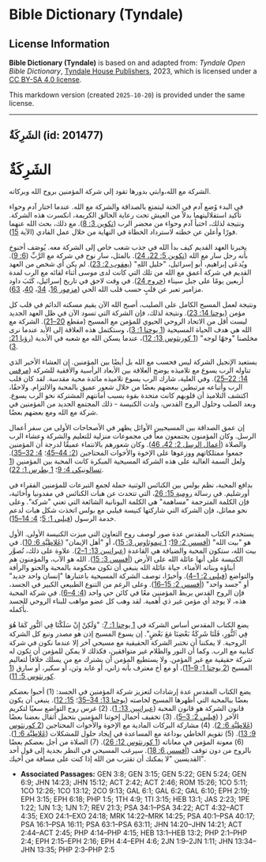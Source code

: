 # Bible Dictionary (Tyndale)

## License Information

**Bible Dictionary (Tyndale)** is based on and adapted from: _Tyndale Open Bible Dictionary_, [Tyndale House Publishers](https://tyndaleopenresources.com/), 2023, which is licensed under a [CC BY-SA 4.0 license](https://creativecommons.org/licenses/by-sa/4.0/legalcode.en).

This markdown version (created `2025-10-20`) is provided under the same license.



--------------------------------

## الشَرِكَةٌ (id: 201477)

الشَرِكَةٌ
==========

الشركة مع الله،وابتي بدورها تقود إلى شركة المؤمنين بروح الله وبركاته.

في البدء وُضع آدم في الجنة ليتمتع بالصداقة والشركة مع الله. عندما اختار آدم وحواء تأكيد استقلاليتهما بدلاً من العيش تحت رعاية الخالق الكريمة، انكسرت هذه الشركة. ونتيجة لذلك، اختبأ آدم وحواء من محضر الرب ([تكوين 3: 8](https://ref.ly/Gen3:8)). مع ذلك، بحث الله عنهما فورًا وأعلن عن خطته لاسترداد الخطاة في النهاية من خلال عمل الفادي (الآية [15](https://ref.ly/Gen3:15)).

يخبرنا العهد القديم كيف بدأ الله في جذب شعب خاص إلى الشركة معه. يُوصَف أخنوخ بأنه رجل سار مع الله ([تكوين 5: 22، 24](https://ref.ly/Gen5:22)). بالمثل، سار نوح في شركة مع الرَّبِّ ([6: 9](https://ref.ly/Gen6:9)). ويُدعَى إبراهيم، أبو إسرائيل، "خليل اللهِ" ([يعقوب 2: 23](https://ref.ly/Jas2:23)). لم يكن أي شخص من العهد القديم في شركة أعمق مع الله من تلك التي كانت لدى موسى أثناء لقائه مع الرب لمدة أربعين يومًا على جبل سيناء ([خروج 24](https://ref.ly/Exod24:1-Exod24:18)). في وقت لاحق في تاريخ إسرائيل، كَتَبَ داود مزامير تعبر عن قلبٍ حسب قلب الله الحي ([مزمور 16](https://ref.ly/Ps16:1-Ps16:11)، [34](https://ref.ly/Ps34:1-Ps34:22)، [40](https://ref.ly/Ps40:1-Ps40:17)، [63](https://ref.ly/Ps63:1-Ps63:11)).

ونتيجة لعمل المسيح الكامل على الصليب، أصبح الله الآن يقيم مسكنه الدائم في قلب كل مؤمن ([يوحنا 14: 23](https://ref.ly/John14:23)). ونتيجة لذلك، فإن الشركة التي تسود الآن في ظل العهد الجديد ليست أقل من الاتحاد الروحي الحيوي للمؤمن مع المسيح (مقطع [20–21](https://ref.ly/John14:20-John14:21)). الشركة مع الله هي هدف الحياة المسيحية ([1 يوحنا 1: 3](https://ref.ly/1John1:3))، وستكتمل هذه العلاقة إلى الأبد عندما نرى مخلصنا "وجهًا لوجه" ([1 كورنثوس 13: 12](https://ref.ly/1Cor13:12))، عندما يسكن الله مع شعبه في الأبدية ([رؤيا 21: 3](https://ref.ly/Rev21:3)).

يستعيد الإنجيل الشركة ليس فحسب مع الله بل أيضًا بين المؤمنين. إن العشاء الأخير الذي تناوله الرب يسوع مع تلاميذه يوضح العلاقة بين الأبعاد الرأسية والأفقية للشركة ([مرقس 14: 22–25](https://ref.ly/Mark14:22-Mark14:25)). وفي العلية، شارك الرب يسوع تلاميذه مائدة محبة مقدسة. لقد كان قلب الرب وأتباعه مرتبطين ببعضهم بعضًا من خلال شعور عميق بالمحبة والالتزام. ولاحقًا، اكتشف التلاميذ أن قلوبهم كانت متحدة بقوة بسبب أمانتهم المشتركة نحو الرب يسوع. وبعد الصلب وحلول الروح القدس، ولدت الكنيسة \- ذلك المجتمع الجديد من المؤمنين في شركة مع الله ومع بعضهم بعضًا.

إن عمق الصداقة بين المسيحيين الأوائل يظهر في الأصحاحات الأولى من سفر أعمال الرسل. وكان المؤمنون يجتمعون معاً في مجموعات منزلية للتعليم والشركة وعشاء الرب والصلاة ([أعمال الرسل 2: 42، 46](https://ref.ly/Acts2:42)). وكان شعورهم بالانتماء عميقًا لدرجة أن المؤمنين جمعوا ممتلكاتهم ووزعوها على الإخوة والأخوات المحتاجين ([2: 44–45](https://ref.ly/Acts2:44-Acts2:45)؛ [4: 32–35](https://ref.ly/Acts4:32-Acts4:35)). ولعل السمة الغالبة على هذه الشركة المسيحية المبكرة كانت المحبة بين المؤمنين ([1 تسالونيكي 4: 9](https://ref.ly/1Thess4:9)؛ [1 بطرس 1: 22](https://ref.ly/1Pet1:22)).

بدافع المحبة، نظم بولس بين الكنائس الوثنية حملة لجمع التبرعات للمؤمنين الفقراء في أورشليم. في رسالة [رومية 15: 26](https://ref.ly/Rom15:26)، التي تتحدث عن هبات الكنائس في مقدونيا وأخائية، فإن الكلمة المترجمة "مساهمة" هي الكلمة اليونانية الشائعة التي تعني "شركة". وعلى نحو مماثل، فإن الشركة التي شاركتها كنيسة فيلبي مع بولس اتخذت شكل هبات لدعم خدمة الرسول ([فيلبي 1: 5](https://ref.ly/Phil1:5)؛ [4: 14–15](https://ref.ly/Phil4:14-Phil4:15)).

يستخدم الكتاب المقدس عدة صور لوصف روح التعاون التي ميزت الكنيسة الأولى. الأول هو "بيت الله" ([أفسس 2: 19](https://ref.ly/Eph2:19)؛ [1 تيموثاوس 3: 15](https://ref.ly/1Tim3:15))، أو "أهل الإيمان" ([غَلاطِيَّة 6: 10](https://ref.ly/Gal6:10)). في بيت الله، ستكون المحبة والضيافة هي القاعدة ([عبرانيين 13: 1–2](https://ref.ly/Heb13:1-Heb13:2)). علاوة على ذلك، تُصوَّر الكنيسة على أنها عائلة الله على الأرض ([أفسس 3: 15](https://ref.ly/Eph3:15)). الله هو الآب، والمؤمنون هم أبناؤه وبناته الأمناء. حياة عائلة الله ينبغي أن تكون محكومة بالمحبة والحنو والرأفة والتواضع ([فيلبي 2: 1–4](https://ref.ly/Phil2:1-Phil2:4)). وأخيرًا، توصف الشركة المسيحية باعتبارها "إنسان واحد جديد" أو "جسد واحد" ([أفسس 2: 15–16](https://ref.ly/Eph2:15-Eph2:16)). وعلى الرغم من التنوع الطبيعي الكبير في الجسد، فإن الروح القدس يربط المؤمنين معًا في كائن حي واحد ([4: 4–6](https://ref.ly/Eph4:4-Eph4:6)). في شركة المحبة هذه، لا يوجد أي مؤمن غير ذي أهمية. لقد وهب كل عضو مواهب للبناء الروحي للجسد بأكمله.

يضع الكتاب المقدس أساس الشركة في [1 يوحنا 1: 7](https://ref.ly/1John1:7): "وَلَكِنْ إِنْ سَلَكْنَا فِي ٱلنُّورِ كَمَا هُوَ فِي ٱلنُّورِ، فَلَنَا شَرِكَةٌ بَعْضِنَا مَعَ بَعْضٍ". إن يسوع المسيح إذن هو مصدر ونبع كل الشركة الروحية. لا يمكننا أن نختبر الشركة الحقيقية مع مسيحي آخر إلا عندما نكون في شركة كتابية مع الرب. وكما أن النور والظلام غير متوافقين، فكذلك لا يمكن للمؤمن أن تكون له شركة حقيقية مع غير المؤمن. ولا يستطيع المؤمن أن يشترك مع من يسلك خلافاً لتعاليم المسيح ([2 يوحنا 1: 9–11](https://ref.ly/2John1:9-2John1:11))، أو مع أخ معترف بأنه زاني، أو عابد وثن، أو سكير، أو سارق ([1 كورنثوس 5: 11](https://ref.ly/1Cor5:11)).

يضع الكتاب المقدس عدة إرشادات لتعزيز شركة المؤمنين في الجسد: (1\) أحبوا بعضكم بعضًا ببالمحبة التي أظهرها المسيح لخاصته ([يوحنا 13: 34–35](https://ref.ly/John13:34-John13:35)؛ [15: 12](https://ref.ly/John15:12)). ينبغي أن يكون قانون الشركة هو قانون المحبة ([عبرانيين 13: 1](https://ref.ly/Heb13:1)). (2\) غرس روح التواضع سعيًا لتكريم الآخر ( ([فيلبي 2: 3–5](https://ref.ly/Phil2:3-Phil2:5)). (3\) تخفيف أحمال إخوتنا المؤمنين بتحمل أثقال بعضنا بعضًا ([غَلاطِيَّة 6: 2](https://ref.ly/Gal6:2)). (4\) مشاركة البركات المادية مع الإخوة والأخوات المحتاجين ([2 كورنثوس 9: 13](https://ref.ly/2Cor9:13)). (5\) تقويم الخاطي بوداعة مع المساعدة في إيجاد حلول للمشكلات ([غَلاطِيَّة 6: 1](https://ref.ly/Gal6:1)). (6\) معونة المؤمن في معاناته ([1 كورنثوس 12: 26](https://ref.ly/1Cor12:26)). (7\) الصلاة من أجل بعضكم بعضًا بالروح من دون توقف ([أفسس 6: 18](https://ref.ly/Eph6:18)). سيرغب المسيحي في النظر بجدية إلى قول أحد القديسين "لا يمكنك أن تقترب من الله إذا كنت على مسافة من أخيك".

* **Associated Passages:** GEN 3:8; GEN 3:15; GEN 5:22; GEN 5:24; GEN 6:9; JHN 14:23; JHN 15:12; ACT 2:42; ACT 2:46; ROM 15:26; 1CO 5:11; 1CO 12:26; 1CO 13:12; 2CO 9:13; GAL 6:1; GAL 6:2; GAL 6:10; EPH 2:19; EPH 3:15; EPH 6:18; PHP 1:5; 1TH 4:9; 1TI 3:15; HEB 13:1; JAS 2:23; 1PE 1:22; 1JN 1:3; 1JN 1:7; REV 21:3; PSA 34:1–PSA 34:22; ACT 4:32–ACT 4:35; EXO 24:1–EXO 24:18; MRK 14:22–MRK 14:25; PSA 40:1–PSA 40:17; PSA 16:1–PSA 16:11; PSA 63:1–PSA 63:11; JHN 14:20–JHN 14:21; ACT 2:44–ACT 2:45; PHP 4:14–PHP 4:15; HEB 13:1–HEB 13:2; PHP 2:1–PHP 2:4; EPH 2:15–EPH 2:16; EPH 4:4–EPH 4:6; 2JN 1:9–2JN 1:11; JHN 13:34–JHN 13:35; PHP 2:3–PHP 2:5

